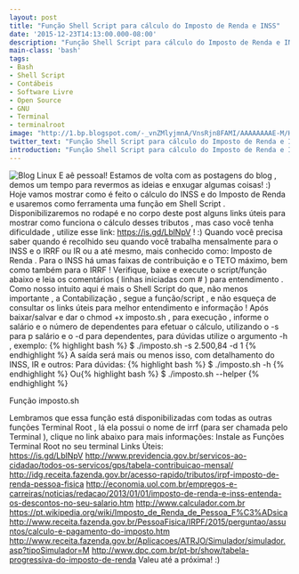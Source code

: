 ```yaml
---
layout: post
title: "Função Shell Script para cálculo do Imposto de Renda e INSS"
date: '2015-12-23T14:13:00.000-08:00'
description: "Função Shell Script para cálculo do Imposto de Renda e INSS"
main-class: 'bash'
tags:
- Bash
- Shell Script
- Contábeis
- Software Livre
- Open Source
- GNU
- Terminal
- terminalroot
image: "http://1.bp.blogspot.com/-_vnZMlyjmnA/VnsRjn8FAMI/AAAAAAAAE-M/HF15LwAvKZY/s72-c/irrf.gif"
twitter_text: "Função Shell Script para cálculo do Imposto de Renda e INSS"
introduction: "Função Shell Script para cálculo do Imposto de Renda e INSS"
---
```

![Blog Linux](http://1.bp.blogspot.com/-_vnZMlyjmnA/VnsRjn8FAMI/AAAAAAAAE-M/HF15LwAvKZY/s640/irrf.gif "Blog Linux")
E aê pessoal! 
Estamos de volta com as postagens do blog , demos um tempo para revermos as ideias e enxugar algumas coisas! :)
Hoje vamos mostrar como é feito o cálculo do INSS e do Imposto de Renda e usaremos como ferramenta uma função em Shell Script .
Disponibilizaremos no rodapé e no corpo deste post alguns links úteis para mostrar como funciona o cálculo desses tributos , mas caso você tenha dificuldade , utilize esse link: https://is.gd/LblNpV ! :)
Quando você precisa saber quando é recolhido seu quando você trabalha mensalmente para o INSS e o IRRF ou IR ou a até mesmo, mais conhecido como: Imposto de Renda . 
Para o INSS há umas faixas de contribuição e o TETO máximo, bem como também para o IRRF !
Verifique, baixe e execute o script/função abaixo e leia os comentários ( linhas iniciadas com # ) para entendimento . 
Como nosso intuito aqui é mais o Shell Script do que, não menos importante , a Contabilização , segue a função/script , e não esqueça de consultar os links úteis para melhor entendimento e informação !
Após baixar/salvar e dar o chmod +x imposto.sh , para execução , informe o salário e o número de dependentes para efetuar o cálculo, utilizando o -s para p salário e o -d para dependentes, para dúvidas utilize o argumento -h , exemplo:
 {% highlight bash %}
$ ./imposto.sh -s 2.500,84 -d 1
{% endhighlight %}
A saída será mais ou menos isso, com detalhamento do INSS, IR e outros:
Para dúvidas: {% highlight bash %}
$ ./imposto.sh -h
{% endhighlight %} 
Ou{% highlight bash %}
$ ./imposto.sh --helper
{% endhighlight %}  
 
Função imposto.sh  
 
Lembramos que essa função está disponibilizadas com todas as outras funções Terminal Root , lá ela possui o nome de irrf (para ser chamada pelo Terminal ), clique no link abaixo para mais informações: Instale as Funções Terminal Root no seu terminal 
Links Úteis:  
 https://is.gd/LblNpV
http://www.previdencia.gov.br/servicos-ao-cidadao/todos-os-servicos/gps/tabela-contribuicao-mensal/
http://idg.receita.fazenda.gov.br/acesso-rapido/tributos/irpf-imposto-de-renda-pessoa-fisica
http://economia.uol.com.br/empregos-e-carreiras/noticias/redacao/2013/01/01/imposto-de-renda-e-inss-entenda-os-descontos-no-seu-salario.htm
http://www.calculador.com.br
https://pt.wikipedia.org/wiki/Imposto_de_Renda_de_Pessoa_F%C3%ADsica
http://www.receita.fazenda.gov.br/PessoaFisica/IRPF/2015/perguntao/assuntos/calculo-e-pagamento-do-imposto.htm
http://www.receita.fazenda.gov.br/Aplicacoes/ATRJO/Simulador/simulador.asp?tipoSimulador=M
http://www.dpc.com.br/pt-br/show/tabela-progressiva-do-imposto-de-renda 
Valeu até a próxima! :) 
